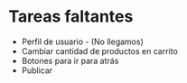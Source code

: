 # Tareas faltantes
* Perfil de usuario - (No llegamos)
* Cambiar cantidad de productos en carrito
* Botones para ir para atrás
* Publicar
